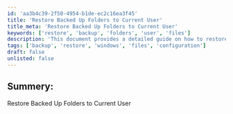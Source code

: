 ```yaml
---
id: 'aa3b4c39-2f50-4954-b1de-ec2c16ea3f45'
title: 'Restore Backed Up Folders to Current User'
title_meta: 'Restore Backed Up Folders to Current User'
keywords: ['restore', 'backup', 'folders', 'user', 'files']
description: 'This document provides a detailed guide on how to restore backed up folders to the current user in a Windows environment. It covers the necessary steps and considerations to ensure a successful restoration process.'
tags: ['backup', 'restore', 'windows', 'files', 'configuration']
draft: false
unlisted: false
---
```

## Summery:

Restore Backed Up Folders to Current User  








